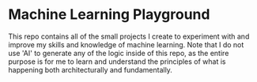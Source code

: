 # Machine Learning Playground

This repo contains all of the small projects I create to experiment with and improve my skills and knowledge of machine learning. Note that I do not use 'AI' to generate any of the logic inside of this repo, as the entire purpose is for me to learn and understand the principles of what is happening both architecturally and fundamentally.
